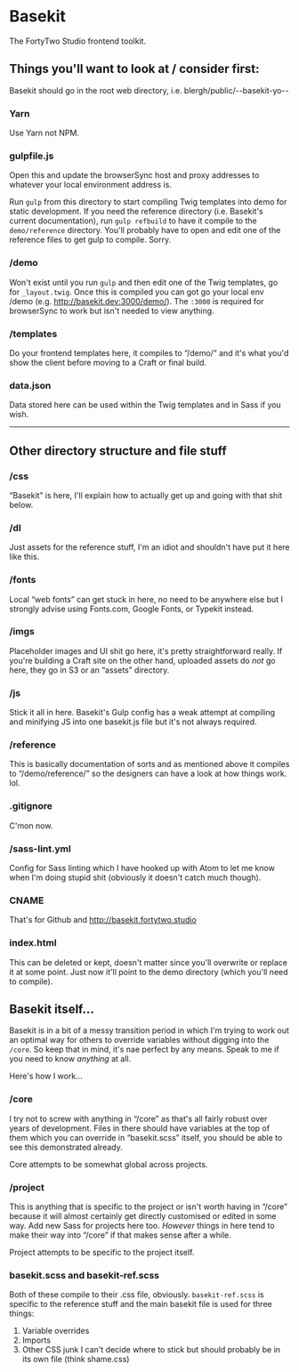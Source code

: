 # Basekit

The FortyTwo Studio frontend toolkit.

## Things you'll want to look at / consider first:

Basekit should go in the root web directory, i.e. blergh/public/--basekit-yo--

### Yarn

Use Yarn not NPM.

### gulpfile.js

Open this and update the browserSync host and proxy addresses to whatever your local environment address is.

Run `gulp` from this directory to start compiling Twig templates into demo for static development. If you need the reference directory (i.e. Basekit's current documentation), run `gulp refbuild` to have it compile to the `demo/reference` directory. You'll probably have to open and edit one of the reference files to get gulp to compile. Sorry.

### /demo

Won't exist until you run `gulp` and then edit one of the Twig templates, go for `_layout.twig`. Once this is compiled you can got go your local env /demo (e.g. http://basekit.dev:3000/demo/). The `:3000` is required for browserSync to work but isn't needed to view anything.

### /templates

Do your frontend templates here, it compiles to “/demo/” and it's what you'd show the client before moving to a Craft or final build.

### data.json

Data stored here can be used within the Twig templates and in Sass if you wish.

---

## Other directory structure and file stuff

### /css

“Basekit” is here, I'll explain how to actually get up and going with that shit below.

### /dl

Just assets for the reference stuff, I'm an idiot and shouldn't have put it here like this.

### /fonts

Local “web fonts” can get stuck in here, no need to be anywhere else but I strongly advise using Fonts.com, Google Fonts, or Typekit instead.

### /imgs

Placeholder images and UI shit go here, it's pretty straightforward really. If you're building a Craft site on the other hand, uploaded assets do _not_ go here, they go in S3 or an “assets” directory.

### /js

Stick it all in here. Basekit's Gulp config has a weak attempt at compiling and minifying JS into one basekit.js file but it's not always required.

### /reference

This is basically documentation of sorts and as mentioned above it compiles to “/demo/reference/” so the designers can have a look at how things work. lol.

### .gitignore

C'mon now.

### /sass-lint.yml

Config for Sass linting which I have hooked up with Atom to let me know when I'm doing stupid shit (obviously it doesn't catch much though).

### CNAME

That's for Github and http://basekit.fortytwo.studio

### index.html

This can be deleted or kept, doesn't matter since you'll overwrite or replace it at some point. Just now it'll point to the demo directory (which you'll need to compile).

## Basekit itself…

Basekit is in a bit of a messy transition period in which I'm trying to work out an optimal way for others to override variables without digging into the `/core`. So keep that in mind, it's nae perfect by any means. Speak to me if you need to know _anything_ at all.

Here's how I work…

### /core

I try not to screw with anything in “/core” as that's all fairly robust over years of development. Files in there should have variables at the top of them which you can override in “basekit.scss” itself, you should be able to see this demonstrated already.

Core attempts to be somewhat global across projects.

### /project

This is anything that is specific to the project or isn't worth having in “/core” because it will almost certainly get directly customised or edited in some way. Add new Sass for projects here too. *However* things in here tend to make their way into “/core” if that makes sense after a while.

Project attempts to be specific to the project itself.

### basekit.scss and basekit-ref.scss

Both of these compile to their .css file, obviously. `basekit-ref.scss` is specific to the reference stuff and the main basekit file is used for three things:

1. Variable overrides
2. Imports
3. Other CSS junk I can't decide where to stick but should probably be in its own file (think shame.css)